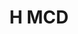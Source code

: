 ---
#This is just for you to quickly see what the file is - it can be anything you want
title: H MCD

#This must match the level for the page you want it to appear on
level: Additional

#This must match the category id for the table the table you wish this to appear in
category: multiplechoicedata

#This must match the subject you wish this to appear in
subject: Chemistry

#There should be an entry here for each column in the table you wish to populate:
'#': 5
Age: Revised Higher
Years Covered: 2012-2015
File:
   url: /chemistry/additional/mcdata/SQArevisedHigherMCdata.pdf
   link_text: MC Data
---